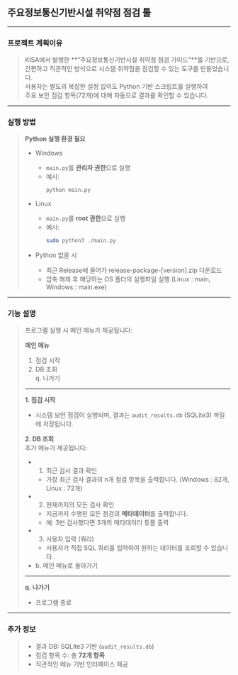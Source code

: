 ## 주요정보통신기반시설 취약점 점검 툴
--------------------------------------------------------------

### 프로젝트 계획이유
> KISA에서 발행한 **"주요정보통신기반시설 취약점 점검 가이드"**를 기반으로,  
> 간편하고 직관적인 방식으로 시스템 취약점을 점검할 수 있는 도구를 만들었습니다.  
> 사용자는 별도의 복잡한 설정 없이도 Python 기반 스크립트를 실행하여  
> 주요 보안 점검 항목(72개)에 대해 자동으로 결과를 확인할 수 있습니다.

---

### 실행 방법
> **Python 실행 환경 필요**
>
> - Windows  
>   - `main.py`를 **관리자 권한**으로 실행  
>   - 예시:  
>     ```bash
>     python main.py
>     ```
>
> - Linux  
>   - `main.py`를 **root 권한**으로 실행  
>   - 예시:  
>     ```bash
>     sudo python3 ./main.py
>     ```
> - Python 없을 시
>   - 최근 Release에 들어가 release-package-[version].zip 다운로드
>   - 압축 해제 후 해당하는 OS 폴더의 실행파일 실행 (Linux : main, Windows : main.exe)


---

### 기능 설명
> 프로그램 실행 시 메인 메뉴가 제공됩니다:
>
> **메인 메뉴**  
> 1. 점검 시작  
> 2. DB 조회  
> q. 나가기  
>
> ---
> **1. 점검 시작**  
> - 시스템 보안 점검이 실행되며, 결과는 `audit_results.db` (SQLite3) 파일에 저장됩니다.  
>
> **2. DB 조회**  
> 추가 메뉴가 제공됩니다:  
> - 1. 최근 검사 결과 확인  
>   - 가장 최근 검사 결과의 n개 점검 항목을 출력합니다. (Windows : 82개, Linux : 72개)
> - 2. 현재까지의 모든 검사 확인  
>   - 지금까지 수행된 모든 점검의 **메타데이터**를 출력합니다.  
>   - 예: 3번 검사했다면 3개의 메타데이터 튜플 출력  
> - 3. 사용자 입력 (쿼리)  
>   - 사용자가 직접 SQL 쿼리를 입력하여 원하는 데이터를 조회할 수 있습니다.  
> - b. 메인 메뉴로 돌아가기  
>
> ---
> **q. 나가기**  
> - 프로그램 종료  

---

### 추가 정보
> - 결과 DB: SQLite3 기반 (`audit_results.db`)  
> - 점검 항목 수: 총 **72개 항목**  
> - 직관적인 메뉴 기반 인터페이스 제공  
